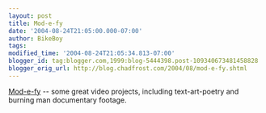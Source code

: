 ```yaml
---
layout: post
title: Mod-e-fy
date: '2004-08-24T21:05:00.000-07:00'
author: BikeBoy
tags: 
modified_time: '2004-08-24T21:05:34.813-07:00'
blogger_id: tag:blogger.com,1999:blog-5444398.post-109340673481458828
blogger_orig_url: http://blog.chadfrost.com/2004/08/mod-e-fy.shtml
---
```


[Mod-e-fy](http://www.modefy.com/) -- some great video projects, including 
text-art-poetry and burning man documentary footage. 